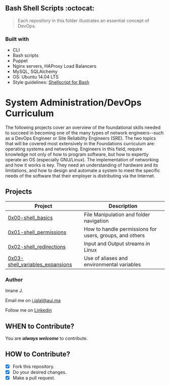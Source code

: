 ## Bash Shell Scripts :octocat:
> Each repository in this folder illustrates an essential concept of DevOps.

### Built with
* CLI
* Bash scripts
* Puppet
* Nginx servers, HAProxy Load Balancers
* MySQL, SQLAlchemy
* OS: Ubuntu 14.04 LTS
* Style guidelines: [Shellscript for Bash](https://github.com/koalaman/shellcheck)

# System Administration/DevOps Curriculum
The following projects cover an overview of the foundational skills needed to succeed in becoming one of the many types of network engineers--such as a DevOps Engineer or Site Reliability Engineers (SRE). The two topics that will be covered most extensively in the Foundations curriculum are: operating systems and networking.  Engineers in this field, require knowledge not only of how to program software, but how to expertly operate an OS (especially GNU/Linux). The implementation of networking and how it works is key. They need an understanding of hardware and its limitations, and how to design and automate a system to meet the specific needs of the software that their employer is distributing via the Internet. 

## Projects 
| Project | Description |
| --- | --- |
| [0x00-shell_basics](https://github.com/pie972/alx-system_engineering-devops/tree/master/0x00-shell_basics) | File Manipulation and folder navigation |
| [0x01-shell_permissions](https://github.com/pie972/alx-system_engineering-devops/tree/master/0x01-shell_permissions) | How to handle permissions for users, groups, and others |
| [0x02-shell_redirections](https://github.com/pie972/alx-system_engineering-devops/tree/master/0x02-shell_redirections) | Input and Output streams in Linux |
| [0x03-shell_variables_expansions](https://github.com/pie972/alx-system_engineering-devops/tree/master/0x03-shell_variables_expansions) | Use of aliases and environmental variables |


### Author

Imane J.

Email me on [i.jalal@aui.ma](i.jalal@aui.ma)

Follow me on [Linkedin](https://www.linkedin.com/in/imanejalal972/)



## WHEN to Contribute? ##
You are ***always welcome*** to contribute.

## HOW to Contribute? ##
- [x] Fork this repository.
- [x] Do your desired changes.
- [x] Make a pull request.
